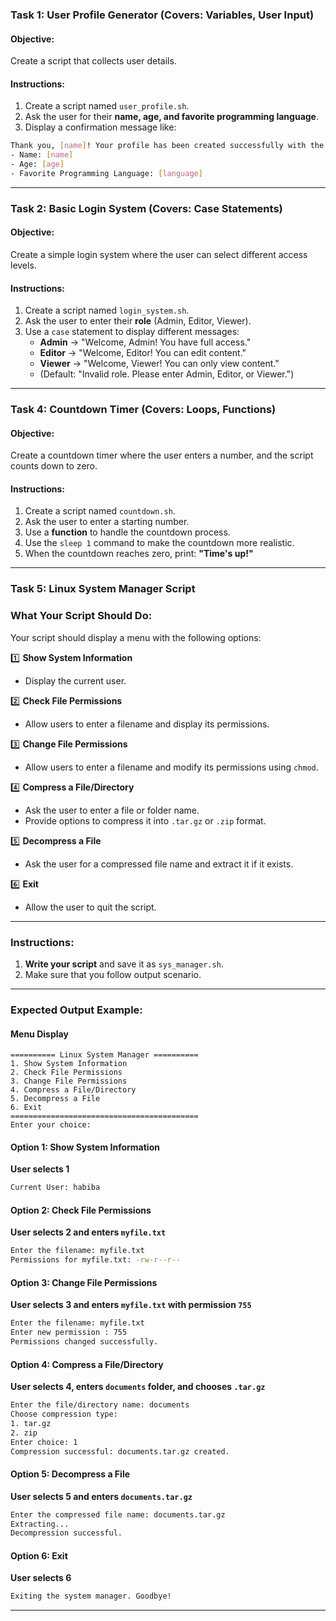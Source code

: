 ### **Task 1: User Profile Generator** (Covers: Variables, User Input)  
#### **Objective:**  
Create a script that collects user details.

#### **Instructions:**  
1. Create a script named `user_profile.sh`.  
2. Ask the user for their **name, age, and favorite programming language**.   
3. Display a confirmation message like:  
   
```bash
Thank you, [name]! Your profile has been created successfully with the following details:  
- Name: [name]  
- Age: [age]  
- Favorite Programming Language: [language]
```
---

### **Task 2: Basic Login System** (Covers: Case Statements)  
#### **Objective:**  
Create a simple login system where the user can select different access levels.  

#### **Instructions:**  
1. Create a script named `login_system.sh`.  
2. Ask the user to enter their **role** (Admin, Editor, Viewer).  
3. Use a `case` statement to display different messages:  
   - **Admin** → "Welcome, Admin! You have full access."  
   - **Editor** → "Welcome, Editor! You can edit content."  
   - **Viewer** → "Welcome, Viewer! You can only view content."  
   - (Default: "Invalid role. Please enter Admin, Editor, or Viewer.")  

---

### **Task 4: Countdown Timer** (Covers: Loops, Functions)  
#### **Objective:**  
Create a countdown timer where the user enters a number, and the script counts down to zero.  

#### **Instructions:**  
1. Create a script named `countdown.sh`.  
2. Ask the user to enter a starting number.  
3. Use a **function** to handle the countdown process.   
4. Use the `sleep 1` command to make the countdown more realistic.  
5. When the countdown reaches zero, print: **"Time's up!"**  

---

### **Task 5: Linux System Manager Script**  

### **What Your Script Should Do:**  
Your script should display a menu with the following options:  

1️⃣ **Show System Information**  
   - Display the current user.  

2️⃣ **Check File Permissions**  
   - Allow users to enter a filename and display its permissions.  

3️⃣ **Change File Permissions**  
   - Allow users to enter a filename and modify its permissions using `chmod`.  

4️⃣ **Compress a File/Directory**  
   - Ask the user to enter a file or folder name.  
   - Provide options to compress it into `.tar.gz` or `.zip` format.  

5️⃣ **Decompress a File**  
   - Ask the user for a compressed file name and extract it if it exists.  

6️⃣ **Exit**  
   - Allow the user to quit the script.  

---

### **Instructions:** 

1. **Write your script** and save it as `sys_manager.sh`.  
2. Make sure that you follow output scenario.
---

### **Expected Output Example:**  

#### **Menu Display**  
```
========== Linux System Manager ==========
1. Show System Information
2. Check File Permissions
3. Change File Permissions
4. Compress a File/Directory
5. Decompress a File
6. Exit
==========================================
Enter your choice: 
```

#### **Option 1: Show System Information**  
**User selects 1**

```bash
Current User: habiba  
```

#### **Option 2: Check File Permissions**  
**User selects 2 and enters `myfile.txt`**  

```bash
Enter the filename: myfile.txt  
Permissions for myfile.txt: -rw-r--r--  
```

#### **Option 3: Change File Permissions**  
**User selects 3 and enters `myfile.txt` with permission `755`**  

```bash
Enter the filename: myfile.txt  
Enter new permission : 755  
Permissions changed successfully.  
```

#### **Option 4: Compress a File/Directory**  
**User selects 4, enters `documents` folder, and chooses `.tar.gz`**  

```bash
Enter the file/directory name: documents  
Choose compression type:  
1. tar.gz  
2. zip  
Enter choice: 1  
Compression successful: documents.tar.gz created.  
```

#### **Option 5: Decompress a File**  
**User selects 5 and enters `documents.tar.gz`**  

```bash
Enter the compressed file name: documents.tar.gz  
Extracting...  
Decompression successful.  
```

#### **Option 6: Exit**  
**User selects 6**

```bash
Exiting the system manager. Goodbye!
```

---
